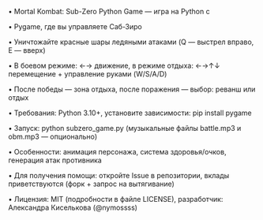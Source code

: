 • Mortal Kombat: Sub-Zero Python Game — игра на Python с

• Pygame, где вы управляете Саб-Зиро

• Уничтожайте красные шары ледяными атаками (Q — выстрел вправо, E — вверх)

• В боевом режиме: ←→ движение, в режиме отдыха: ←→↑↓ перемещение + управление руками (W/S/A/D)

• После победы — зона отдыха, после поражения — выбор: реванш или отдых

• Требования: Python 3.10+, установите зависимости: pip install pygame

• Запуск: python subzero_game.py (музыкальные файлы battle.mp3 и obm.mp3 — опционально)

• Особенности: анимация персонажа, система здоровья/очков, генерация атак противника

• Для получения помощи: откройте Issue в репозитории, вклады приветствуются (форк + запрос на вытягивание)

• Лицензия: MIT (подробности в файле LICENSE), разработчик: Александра Киселькова (@nymossss)
